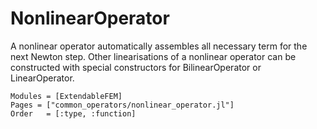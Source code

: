 
# NonlinearOperator

A nonlinear operator automatically assembles all necessary term for the
next Newton step. Other linearisations of a nonlinear operator can be
constructed with special constructors for BilinearOperator or LinearOperator.

```@autodocs
Modules = [ExtendableFEM]
Pages = ["common_operators/nonlinear_operator.jl"]
Order   = [:type, :function]
```
